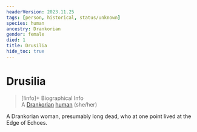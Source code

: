 ```yaml
---
headerVersion: 2023.11.25
tags: [person, historical, status/unknown]
species: human
ancestry: Drankorian
gender: female
died: 1
title: Drusilia
hide_toc: true
---
```

# Drusilia
>[!info]+ Biographical Info  
> A [Drankorian](<../../history/drankorian-era/drankorian-empire.md>) [human](<../../species/humans/humans.md>) (she/her)  
> 

A Drankorian woman, presumably long dead, who at one point lived at the Edge of Echoes.
